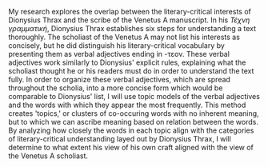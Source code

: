 My research explores the overlap between the literary-critical interests of Dionysius Thrax and the scribe of the Venetus A manuscript. In his _Τέχνη γραμματική_, Dionysius Thrax establishes six steps for understanding a text thoroughly. The scholiast of the Venetus A may not list his interests as concisely, but he did distinguish his literary-critical vocabulary by presenting them as verbal adjectives ending in -τεον. These verbal adjectives work similarly to Dionysius' explicit rules, explaining what the scholiast thought he or his readers must do in order to understand the text fully. In order to organize these verbal adjectives, which are spread throughout the scholia, into a more concise form which would be comparable to Dionysius' list, I will use topic models of the verbal adjectives and the words with which they appear the most frequently. This method creates 'topics,' or clusters of co-occuring words with no inherent meaning, but to which we can ascribe meaning based on relation between the words. By analyzing how closely the words in each topic align with the categories of literary-critical understanding layed out by Dionysius Thrax, I will determine to what extent his view of his own craft aligned with the view of the Venetus A scholiast.

